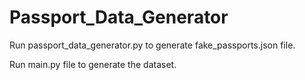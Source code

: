# Passport_Data_Generator

Run passport_data_generator.py to generate fake_passports.json file.

Run main.py file to generate the dataset.
